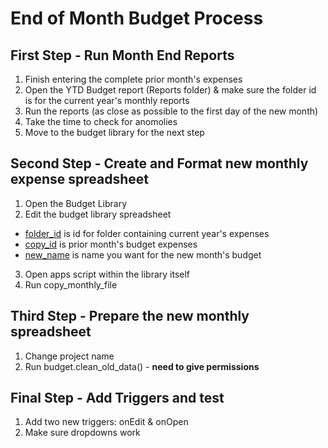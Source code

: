# End of Month Budget Process

## First Step \- Run Month End Reports

1. Finish entering the complete prior month's expenses
2. Open the YTD Budget report (Reports folder) & make sure the folder id is for the current year's monthly reports
3. Run the reports (as close as possible to the first day of the new month)
4. Take the time to check for anomolies
5. Move to the budget library for the next step

## Second Step \- Create and Format new monthly expense spreadsheet

1. Open the Budget Library
2. Edit the budget library spreadsheet
* <u>folder\_id</u> is id for folder containing current year's expenses
* <u>copy\_id</u> is prior month's budget expenses
* <u>new\_name</u> is name you want for the new month's budget
3. Open apps script within the library itself
5. Run copy\_monthly\_file

## Third Step \- Prepare the new monthly spreadsheet

1. Change project name
2. Run budget.clean\_old\_data() \- **need to give permissions**

## Final Step \- Add Triggers and test

1. Add two new triggers: onEdit & onOpen
2. Make sure dropdowns work
